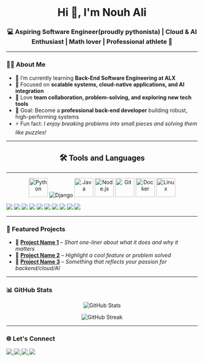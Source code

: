<h1 align="center">Hi 👋, I'm Nouh Ali</h1>
<h3 align="center">💻 Aspiring Software Engineer(proudly pythonista) | Cloud & AI Enthusiast | Math lover | Professional athlete 🚀</h3>

---

### 👨‍💻 About Me  

- 🔭 I’m currently learning **Back-End Software Engineering at ALX**  
- 🌱 Focused on **scalable systems, cloud-native applications, and AI integration**  
- 🤝 Love **team collaboration, problem-solving, and exploring new tech tools**  
- 🎯 Goal: Become a **professional back-end developer** building robust, high-performing systems  
- ⚡ Fun fact: *I enjoy breaking problems into small pieces and solving them like puzzles!*  

---
<h2 align="center" style="font-family: 'Poppins', 'Roboto', sans-serif;">🛠️ Tools and Languages</h2>
<hr />

<p align="center">
  <!-- Python -->
  <img src="https://cdn.jsdelivr.net/gh/devicons/devicon/icons/python/python-original.svg" height="50" alt="Python" />

  <!-- Framework -->
  <img src="https://img.shields.io/badge/Django-092E20?style=for-the-badge&logo=django&logoColor=white" alt="Django"/>


  <!-- Java -->
  <img src="https://cdn.jsdelivr.net/gh/devicons/devicon/icons/java/java-original.svg" height="50" alt="Java" />

  <!-- Rust --><!-- Rust (White Logo) -->
 <!-- <img src="https://upload.wikimedia.org/wikipedia/commons/0/0d/Rust_programming_language_white_logo.svg" height="50" alt="Rust" /> -->

  <!-- Node.js -->
  <img src="https://cdn.jsdelivr.net/gh/devicons/devicon/icons/nodejs/nodejs-original.svg" height="50" alt="Node.js" />

  <!-- Git -->
  <img src="https://cdn.jsdelivr.net/gh/devicons/devicon/icons/git/git-original.svg" height="50" alt="Git" />

  <!-- Docker -->
  <img src="https://cdn.jsdelivr.net/gh/devicons/devicon/icons/docker/docker-original.svg" height="50" alt="Docker" />

  <!-- Linux -->
  <img src="https://cdn.jsdelivr.net/gh/devicons/devicon/icons/linux/linux-original.svg" height="50" alt="Linux" />

</p>



<p align="left">
  <!-- Programming Languages -->
  <img src="https://img.shields.io/badge/Python-3670A0?style=for-the-badge&logo=python&logoColor=ffdd54" />
  <img src="https://img.shields.io/badge/JavaScript-323330?style=for-the-badge&logo=javascript&logoColor=F7DF1E" />
  <img src="https://img.shields.io/badge/C-00599C?style=for-the-badge&logo=c&logoColor=white" />
  
  <!-- Frameworks & Libraries -->
  <img src="https://img.shields.io/badge/Django-092E20?style=for-the-badge&logo=django&logoColor=white" />
  <img src="https://img.shields.io/badge/Node.js-43853D?style=for-the-badge&logo=node-dot-js&logoColor=white" />
  
  <!-- Databases -->
  <img src="https://img.shields.io/badge/MySQL-005C84?style=for-the-badge&logo=mysql&logoColor=white" />
  <img src="https://img.shields.io/badge/PostgreSQL-316192?style=for-the-badge&logo=postgresql&logoColor=white" />
  
  <!-- Cloud & DevOps -->
  <img src="https://img.shields.io/badge/AWS-232F3E?style=for-the-badge&logo=amazon-aws&logoColor=white" />
  <img src="https://img.shields.io/badge/Docker-2496ED?style=for-the-badge&logo=docker&logoColor=white" />
  <img src="https://img.shields.io/badge/Kubernetes-326ce5.svg?&style=for-the-badge&logo=kubernetes&logoColor=white" />
</p>

---

### 📌 Featured Projects  

- 🔹 [**Project Name 1**](https://github.com/your-username/project1) – *Short one-liner about what it does and why it matters*  
- 🔹 [**Project Name 2**](https://github.com/your-username/project2) – *Highlight a cool feature or problem solved*  
- 🔹 [**Project Name 3**](https://github.com/your-username/project3) – *Something that reflects your passion for backend/cloud/AI*  

---

### 📊 GitHub Stats  

<p align="center">
  <img src="https://github-readme-stats.vercel.app/api?username=your-username&show_icons=true&theme=radical" alt="GitHub Stats" />
</p>  

<p align="center">
  <img src="https://github-readme-streak-stats.herokuapp.com/?user=your-username&theme=radical" alt="GitHub Streak" />
</p>  

---

### 🌐 Let's Connect  

<p align="left">
  <a href="https://www.linkedin.com/in/nouh-ali-0382651ba/" target="_blank">
    <img src="https://img.shields.io/badge/LinkedIn-0077B5?style=for-the-badge&logo=linkedin&logoColor=white" />
  </a>
 <a href="https://x.com/NoohAli96272">
  <img src="https://img.shields.io/badge/X-000000?style=for-the-badge&logo=x&logoColor=white" />
</a>
  <a href="noohali@outlook.com">
    <img src="https://img.shields.io/badge/Gmail-D14836?style=for-the-badge&logo=gmail&logoColor=white" />
  </a>
  <a href="https://nouhali.com" target="_blank">
    <img src="https://img.shields.io/badge/Portfolio-000000?style=for-the-badge&logo=About.me&logoColor=white" />
  </a>
</p>
